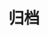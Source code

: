 ---
title: "归档"
layout: "archives"
slug: "archives"
hidden: true
sitemap:
    disable: true

menu:
    main:
        weight: 20
        params: 
            icon: archives
---